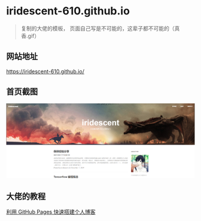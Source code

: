 # iridescent-610.github.io

> 复制的大佬的模板， 页面自己写是不可能的，这辈子都不可能的（真香.gif）

## 网站地址

https://iridescent-610.github.io/

## 首页截图

![封面](/img/home.png)

## 大佬的教程

[利用 GitHub Pages 快速搭建个人博客](https://www.jianshu.com/p/e68fba58f75c)